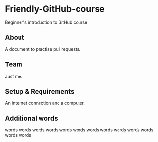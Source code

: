 # Friendly-GitHub-course
Beginner's introduction to GitHub course

## About
A document to practise pull requests.

## Team
Just me.

## Setup & Requirements
An internet connection and a computer.

## Additional words
words words words words words words words words words words words words words 
